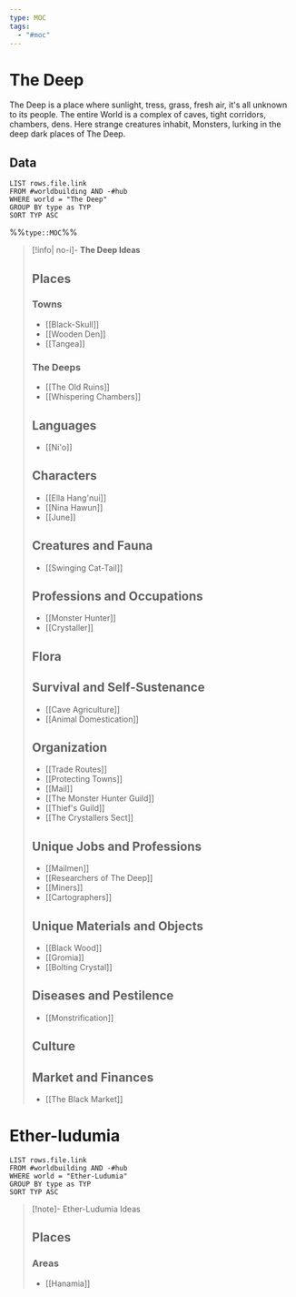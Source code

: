 ```yaml
---
type: MOC
tags:
  - "#moc"
---
```

# The Deep
The Deep is a place where sunlight, tress, grass, fresh air, it's all unknown to its people. The entire World is a complex of caves, tight corridors, chambers, dens. Here strange creatures inhabit, Monsters, lurking in the deep dark places of The Deep.
## Data
```dataview
LIST rows.file.link 
FROM #worldbuilding AND -#hub
WHERE world = "The Deep"
GROUP BY type as TYP 
SORT TYP ASC
```
%%`type::MOC`%%

> [!info| no-i]- **The Deep Ideas**
> ## Places
> ### Towns
> - [[Black-Skull]]
> - [[Wooden Den]]
> - [[Tangea]]
> 
> ### The Deeps
> - [[The Old Ruins]]
> - [[Whispering Chambers]]
> ## Languages
> - [[Ni'o]]
>
> ## Characters
> - [[Ella Hang'nui]]
> - [[Nina Hawun]]
> - [[June]]
>
> ## Creatures and Fauna
>  - [[Swinging Cat-Tail]]
>
> ## Professions and Occupations
> - [[Monster Hunter]]
> - [[Crystaller]]
>
> ## Flora
>
> ## Survival and Self-Sustenance
> - [[Cave Agriculture]]
> - [[Animal Domestication]]
>
> ## Organization
> - [[Trade Routes]]
> - [[Protecting Towns]]
> - [[Mail]]
> - [[The Monster Hunter Guild]]
> - [[Thief's Guild]]
> - [[The Crystallers Sect]]
> 
> ## Unique Jobs and Professions
> - [[Mailmen]]
> - [[Researchers of The Deep]]
> - [[Miners]]
> - [[Cartographers]]
> 
> ## Unique Materials and Objects
> - [[Black Wood]]
> - [[Gromia]]
> - [[Bolting Crystal]]
> 
> ## Diseases and Pestilence
> - [[Monstrification]]
> 
> ## Culture
> 
> ## Market and Finances
> - [[The Black Market]]
>
# Ether-ludumia

```dataview
LIST rows.file.link 
FROM #worldbuilding AND -#hub
WHERE world = "Ether-Ludumia"
GROUP BY type as TYP 
SORT TYP ASC
```

>[!note]- Ether-Ludumia Ideas
> ## Places
> ### Areas
> - [[Hanamia]]